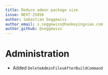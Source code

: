```yaml
---
title: Reduce admin package size
issue: NEXT-25856
author: Sebastian Seggewiss
author_email: s.seggewiss@haokeyingxiao.com
author_github: @seggewiss
---
```

# Administration
* Added `DeleteAdminFilesAfterBuildCommand`
